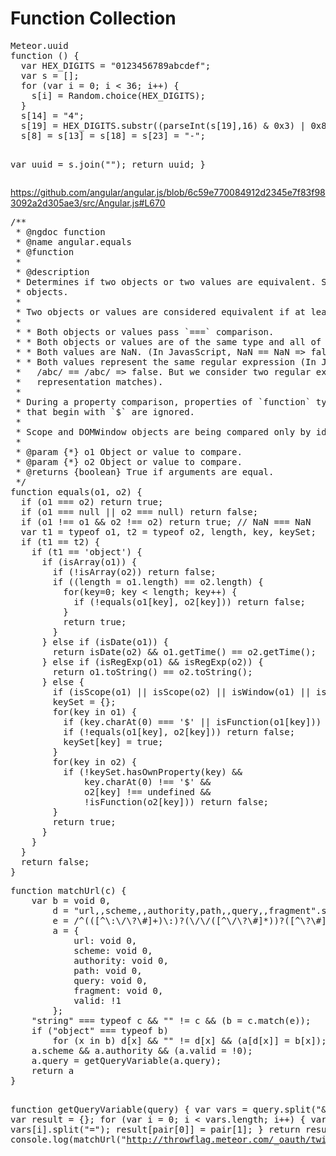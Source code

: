 <h1>
<a name="flat-ui-free-21" class="anchor" href="#flat-ui-free-21">
<span class="octicon octicon-link"></span>
</a>
Function Collection
</h1>

<div class="highlight highlight-js">
<pre>
Meteor.uuid
function () {
  var HEX_DIGITS = "0123456789abcdef";
  var s = [];
  for (var i = 0; i &lt; 36; i++) {
    s[i] = Random.choice(HEX_DIGITS);
  }
  s[14] = "4";
  s[19] = HEX_DIGITS.substr((parseInt(s[19],16) & 0x3) | 0x8, 1);
  s[8] = s[13] = s[18] = s[23] = "-";

  var uuid = s.join("");
  return uuid;
}
</pre>
</div>

https://github.com/angular/angular.js/blob/6c59e770084912d2345e7f83f983092a2d305ae3/src/Angular.js#L670
<div class="highlight highlight-js">
<pre>
/**
 * @ngdoc function
 * @name angular.equals
 * @function
 *
 * @description
 * Determines if two objects or two values are equivalent. Supports value types, regular expressions, arrays and
 * objects.
 *
 * Two objects or values are considered equivalent if at least one of the following is true:
 *
 * * Both objects or values pass `===` comparison.
 * * Both objects or values are of the same type and all of their properties pass `===` comparison.
 * * Both values are NaN. (In JavasScript, NaN == NaN => false. But we consider two NaN as equal)
 * * Both values represent the same regular expression (In JavasScript,
 *   /abc/ == /abc/ => false. But we consider two regular expressions as equal when their textual
 *   representation matches).
 *
 * During a property comparison, properties of `function` type and properties with names
 * that begin with `$` are ignored.
 *
 * Scope and DOMWindow objects are being compared only by identify (`===`).
 *
 * @param {*} o1 Object or value to compare.
 * @param {*} o2 Object or value to compare.
 * @returns {boolean} True if arguments are equal.
 */
function equals(o1, o2) {
  if (o1 === o2) return true;
  if (o1 === null || o2 === null) return false;
  if (o1 !== o1 && o2 !== o2) return true; // NaN === NaN
  var t1 = typeof o1, t2 = typeof o2, length, key, keySet;
  if (t1 == t2) {
    if (t1 == 'object') {
      if (isArray(o1)) {
        if (!isArray(o2)) return false;
        if ((length = o1.length) == o2.length) {
          for(key=0; key &lt; length; key++) {
            if (!equals(o1[key], o2[key])) return false;
          }
          return true;
        }
      } else if (isDate(o1)) {
        return isDate(o2) && o1.getTime() == o2.getTime();
      } else if (isRegExp(o1) && isRegExp(o2)) {
        return o1.toString() == o2.toString();
      } else {
        if (isScope(o1) || isScope(o2) || isWindow(o1) || isWindow(o2) || isArray(o2)) return false;
        keySet = {};
        for(key in o1) {
          if (key.charAt(0) === '$' || isFunction(o1[key])) continue;
          if (!equals(o1[key], o2[key])) return false;
          keySet[key] = true;
        }
        for(key in o2) {
          if (!keySet.hasOwnProperty(key) &&
              key.charAt(0) !== '$' &&
              o2[key] !== undefined &&
              !isFunction(o2[key])) return false;
        }
        return true;
      }
    }
  }
  return false;
}
</pre>
</div>

<div class="highlight highlight-js">
<pre>
function matchUrl(c) {
	var b = void 0,
		d = "url,,scheme,,authority,path,,query,,fragment".split(","),
		e = /^(([^\:\/\?\#]+)\:)?(\/\/([^\/\?\#]*))?([^\?\#]*)(\?([^\#]*))?(\#(.*))?/,
		a = {
			url: void 0,
			scheme: void 0,
			authority: void 0,
			path: void 0,
			query: void 0,
			fragment: void 0,
			valid: !1
		};
	"string" === typeof c && "" != c && (b = c.match(e));
	if ("object" === typeof b)
		for (x in b) d[x] && "" != d[x] && (a[d[x]] = b[x]);
	a.scheme && a.authority && (a.valid = !0);
  	a.query = getQueryVariable(a.query);
	return a
}

function getQueryVariable(query) {
	var vars = query.split("&");
    var result = {};
	for (var i = 0; i < vars.length; i++) {
		var pair = vars[i].split("=");
		result[pair[0]] = pair[1];
	}
	return result;
}
console.log(matchUrl("http://throwflag.meteor.com/_oauth/twitter?close&state=pTHu5BOGvT4ziyc0irj6X5OKd2lA-2B1TzhiwBewz52&oauth_token=vvdOd2lgI1XpeXHz4WAmHJhqjBfchciNImMsaCjBU&oauth_verifier=AZo9P4BiXptauimD6MqqTL6osr4V6B2UdPMEegONs"));
</pre>
</div>
